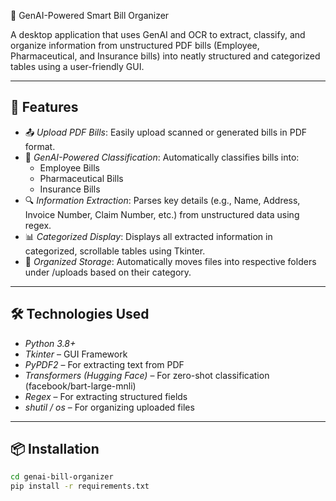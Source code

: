  🧾 GenAI-Powered Smart Bill Organizer

A desktop application that uses GenAI and OCR to extract, classify, and organize information from unstructured PDF bills (Employee, Pharmaceutical, and Insurance bills) into neatly structured and categorized tables using a user-friendly GUI.

---

## 🚀 Features

- 📤 *Upload PDF Bills*: Easily upload scanned or generated bills in PDF format.
- 🧠 *GenAI-Powered Classification*: Automatically classifies bills into:
  - Employee Bills
  - Pharmaceutical Bills
  - Insurance Bills
- 🔍 *Information Extraction*: Parses key details (e.g., Name, Address, Invoice Number, Claim Number, etc.) from unstructured data using regex.
- 📊 *Categorized Display*: Displays all extracted information in categorized, scrollable tables using Tkinter.
- 📁 *Organized Storage*: Automatically moves files into respective folders under /uploads based on their category.

---

## 🛠️ Technologies Used

- *Python 3.8+*
- *Tkinter* – GUI Framework
- *PyPDF2* – For extracting text from PDF
- *Transformers (Hugging Face)* – For zero-shot classification (facebook/bart-large-mnli)
- *Regex* – For extracting structured fields
- *shutil / os* – For organizing uploaded files

---

## 📦 Installation

```bash
cd genai-bill-organizer
pip install -r requirements.txt
